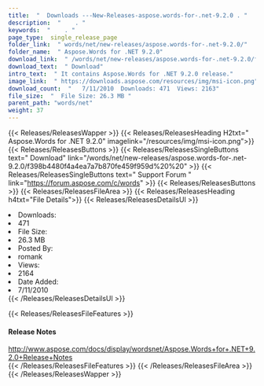 ```yaml
---
title:  "  Downloads ---New-Releases-aspose.words-for-.net-9.2.0 . " 
description:  "    . " 
keywords:  "    . " 
page_type:  single_release_page
folder_link:  " words/net/new-releases/aspose.words-for-.net-9.2.0/"
folder_name:  " Aspose.Words for .NET 9.2.0"
download_link:  " /words/net/new-releases/aspose.words-for-.net-9.2.0/f398b4480f4a4ea7a7b870fe459f959d"
download_text:  " Download"
intro_text:  " It contains Aspose.Words for .NET 9.2.0 release."
image_link:  " https://downloads.aspose.com/resources/img/msi-icon.png"
download_count:  "   7/11/2010  Downloads: 471  Views: 2163"
file_size:  "  File Size: 26.3 MB "
parent_path: "words/net"
weight: 37 
---
```


{{< Releases/ReleasesWapper >}}
  {{< Releases/ReleasesHeading H2txt=" Aspose.Words for .NET 9.2.0" imagelink="/resources/img/msi-icon.png">}}
  {{< Releases/ReleasesButtons >}}
    {{< Releases/ReleasesSingleButtons text=" Download" link="/words/net/new-releases/aspose.words-for-.net-9.2.0/f398b4480f4a4ea7a7b870fe459f959d%20%20" >}}
    {{< Releases/ReleasesSingleButtons text=" Support Forum " link="https://forum.aspose.com/c/words" >}}
  {{< Releases/ReleasesButtons >}}
  {{< Releases/ReleasesFileArea >}}
    {{< Releases/ReleasesHeading h4txt="File Details">}}
    {{< Releases/ReleasesDetailsUl >}}
             <li>Downloads:</li><li>471</li><li>File Size:</li><li>26.3 MB</li><li>Posted By:</li><li>romank</li><li>Views:</li><li>2164</li><li>Date Added:</li><li>7/11/2010</li>
    {{< /Releases/ReleasesDetailsUl >}}

  {{< Releases/ReleasesFileFeatures >}}
      <h4>Release Notes</h4><div><a href="http://www.aspose.com/docs/display/wordsnet/Aspose.Words+for+.NET+9.2.0+Release+Notes">http://www.aspose.com/docs/display/wordsnet/Aspose.Words+for+.NET+9.2.0+Release+Notes</a></div>
  {{< /Releases/ReleasesFileFeatures >}}
 {{< /Releases/ReleasesFileArea >}}
{{< /Releases/ReleasesWapper >}}


